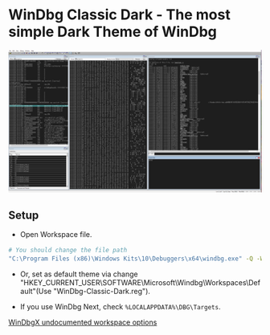 # WinDbg Classic Dark - The most simple Dark Theme of WinDbg

![Main Window](./images/main-windows.jpg)

## Setup

- Open Workspace file.

``` bash
# You should change the file path
"C:\Program Files (x86)\Windows Kits\10\Debuggers\x64\windbg.exe" -Q -WF "C:\Users\Public\Downloads\WinDbg-Classic-Dark.WEW"
```

- Or, set as default theme via change "HKEY_CURRENT_USER\SOFTWARE\Microsoft\Windbg\Workspaces\Default"(Use "WinDbg-Classic-Dark.reg").

- If you use WinDbg Next, check `%LOCALAPPDATA%\DBG\Targets`.

[WinDbgX undocumented workspace options](https://blahcat.github.io/posts/2022/07/17/windbgx-undocumented-workspace-options.html)
